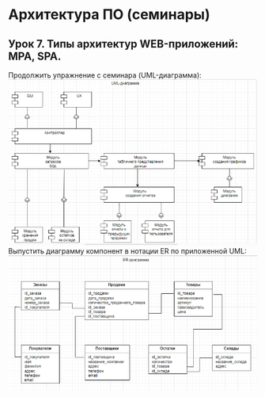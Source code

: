 # Архитектура ПО (семинары)

## Урок 7. Типы архитектур WEB-приложений: MPA, SPA.

Продолжить упражнение с семинара (UML-диаграмма):<br>
![схема](image_1.PNG)
Выпустить диаграмму компонент в нотации ER по приложенной UML:
![схема](image_2.PNG)
